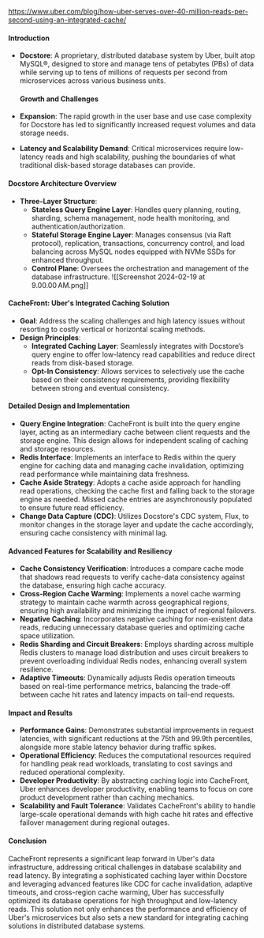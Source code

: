 https://www.uber.com/blog/how-uber-serves-over-40-million-reads-per-second-using-an-integrated-cache/
#### Introduction

- **Docstore**: A proprietary, distributed database system by Uber, built atop MySQL®, designed to store and manage tens of petabytes (PBs) of data while serving up to tens of millions of requests per second from microservices across various business units.

	#### Growth and Challenges

- **Expansion**: The rapid growth in the user base and use case complexity for Docstore has led to significantly increased request volumes and data storage needs.
- **Latency and Scalability Demand**: Critical microservices require low-latency reads and high scalability, pushing the boundaries of what traditional disk-based storage databases can provide.

#### Docstore Architecture Overview
- **Three-Layer Structure**:
  - **Stateless Query Engine Layer**: Handles query planning, routing, sharding, schema management, node health monitoring, and authentication/authorization.
  - **Stateful Storage Engine Layer**: Manages consensus (via Raft protocol), replication, transactions, concurrency control, and load balancing across MySQL nodes equipped with NVMe SSDs for enhanced throughput.
  - **Control Plane**: Oversees the orchestration and management of the database infrastructure.
![[Screenshot 2024-02-19 at 9.00.00 AM.png]]
#### CacheFront: Uber's Integrated Caching Solution

- **Goal**: Address the scaling challenges and high latency issues without resorting to costly vertical or horizontal scaling methods.
- **Design Principles**:
  - **Integrated Caching Layer**: Seamlessly integrates with Docstore’s query engine to offer low-latency read capabilities and reduce direct reads from disk-based storage.
  - **Opt-In Consistency**: Allows services to selectively use the cache based on their consistency requirements, providing flexibility between strong and eventual consistency.

#### Detailed Design and Implementation

- **Query Engine Integration**: CacheFront is built into the query engine layer, acting as an intermediary cache between client requests and the storage engine. This design allows for independent scaling of caching and storage resources.
- **Redis Interface**: Implements an interface to Redis within the query engine for caching data and managing cache invalidation, optimizing read performance while maintaining data freshness.
- **Cache Aside Strategy**: Adopts a cache aside approach for handling read operations, checking the cache first and falling back to the storage engine as needed. Missed cache entries are asynchronously populated to ensure future read efficiency.
- **Change Data Capture (CDC)**: Utilizes Docstore's CDC system, Flux, to monitor changes in the storage layer and update the cache accordingly, ensuring cache consistency with minimal lag.

#### Advanced Features for Scalability and Resiliency

- **Cache Consistency Verification**: Introduces a compare cache mode that shadows read requests to verify cache-data consistency against the database, ensuring high cache accuracy.
- **Cross-Region Cache Warming**: Implements a novel cache warming strategy to maintain cache warmth across geographical regions, ensuring high availability and minimizing the impact of regional failovers.
- **Negative Caching**: Incorporates negative caching for non-existent data reads, reducing unnecessary database queries and optimizing cache space utilization.
- **Redis Sharding and Circuit Breakers**: Employs sharding across multiple Redis clusters to manage load distribution and uses circuit breakers to prevent overloading individual Redis nodes, enhancing overall system resilience.
- **Adaptive Timeouts**: Dynamically adjusts Redis operation timeouts based on real-time performance metrics, balancing the trade-off between cache hit rates and latency impacts on tail-end requests.
#### Impact and Results
- **Performance Gains**: Demonstrates substantial improvements in request latencies, with significant reductions at the 75th and 99.9th percentiles, alongside more stable latency behavior during traffic spikes.
- **Operational Efficiency**: Reduces the computational resources required for handling peak read workloads, translating to cost savings and reduced operational complexity.
- **Developer Productivity**: By abstracting caching logic into CacheFront, Uber enhances developer productivity, enabling teams to focus on core product development rather than caching mechanics.
- **Scalability and Fault Tolerance**: Validates CacheFront's ability to handle large-scale operational demands with high cache hit rates and effective failover management during regional outages.

#### Conclusion

CacheFront represents a significant leap forward in Uber's data infrastructure, addressing critical challenges in database scalability and read latency. By integrating a sophisticated caching layer within Docstore and leveraging advanced features like CDC for cache invalidation, adaptive timeouts, and cross-region cache warming, Uber has successfully optimized its database operations for high throughput and low-latency reads. This solution not only enhances the performance and efficiency of Uber's microservices but also sets a new standard for integrating caching solutions in distributed database systems.